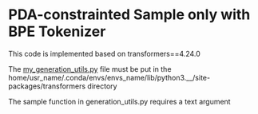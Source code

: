 # PDA-constrainted Sample only with BPE Tokenizer
This code is implemented based on transformers==4.24.0

The [my_generation_utils.py](https://github.com/YihongDong/GrammaticalCodeGen/blob/main/PDAConstraintSample/my_generation_utils.py) file must be put in the home/usr_name/.conda/envs/envs_name/lib/python3.__/site-packages/transformers directory

The sample function in generation_utils.py requires a text argument
